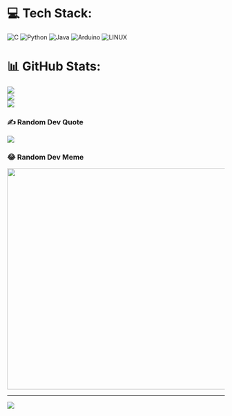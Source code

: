 
# 💻 Tech Stack:
![C](https://img.shields.io/badge/c-%2300599C.svg?style=flat&logo=c&logoColor=white) ![Python](https://img.shields.io/badge/python-3670A0?style=flat&logo=python&logoColor=ffdd54) ![Java](https://img.shields.io/badge/java-%23ED8B00.svg?style=flat&logo=java&logoColor=white) ![Arduino](https://img.shields.io/badge/-Arduino-00979D?style=flat&logo=Arduino&logoColor=white) ![LINUX](https://img.shields.io/badge/Linux-FCC624?style=flat&logo=linux&logoColor=black)
# 📊 GitHub Stats:
![](https://github-readme-stats.vercel.app/api?username=foroughafkhami&theme=dark&hide_border=true&include_all_commits=true&count_private=true)<br/>
![](https://github-readme-streak-stats.herokuapp.com/?user=foroughafkhami&theme=dark&hide_border=true)<br/>
![](https://github-readme-stats.vercel.app/api/top-langs/?username=foroughafkhami&theme=dark&hide_border=true&include_all_commits=true&count_private=true&layout=compact)

### ✍️ Random Dev Quote
![](https://quotes-github-readme.vercel.app/api?type=horizontal&theme=dark)

### 😂 Random Dev Meme
<img src="https://random-memer.herokuapp.com/" width="512px"/>

---
[![](https://visitcount.itsvg.in/api?id=foroughafkhami&icon=0&color=12)](https://visitcount.itsvg.in)

<!-- Proudly created with GPRM ( https://gprm.itsvg.in ) -->
